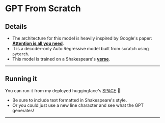 # GPT From Scratch

## Details

- The architecture for this model is heavily inspired by Google's paper: __[Attention is all you need](https://arxiv.org/abs/1706.03762)__.
- It is a decoder-only Auto Regressive model built from scratch using `pytorch`.
- This model is trained on a Shakespeare's __[verse](https://raw.githubusercontent.com/karpathy/char-rnn/master/data/tinyshakespeare/input.txt)__.

---

## Running it

You can run it from my deployed huggingface's [SPACE](https://huggingface.co/spaces/Ashish-R/LLMFromScratch) 💖

- Be sure to include text formatted in Shakespeare's style.
- Or you could just use a new line character and see what the GPT generates!

---